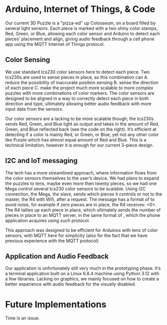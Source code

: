 # Arduino,  Internet of Things, & Code

Our current 3D Puzzle is a "pizza-ed" up Colosseum, on a board filled by several light sensors. Each piece is marked with a two shiny color stamps, Red, Green, or Blue, allowing each color sensor and Arduino to detect each pieces’ placement and align, giving audio feedback through a cell phone app using the MQTT Internet of Things protocol. 

## Color Sensing

We use standard tcs230 color sensors here to detect each piece. Two tcs230s are used to sense pieces in place, as this combination can A. reduce the possibility of inaccurate position sensing B.  sense the direction of each piece C. make the project much more scalable to more complex puzzles with more combinations of color markers. The color sensors are designed to be aligned in a way to correctly detect each piece in both direction and type, ultimately allowing better audio feedback with more input data from the sensors.

Our color sensors are a lacking to be more scalable though; the tcs230s sends Red, Green, and Blue light as output and takes in the amount of Red, Green, and Blue reflected back (see the code on the right). It’s efficient at detecting if a color is mainly Red, or Green, or Blue, yet not any other color like Purple which has almost equal amount of Red and Blue. This is a technical limitation, however it is enough for our current 3-piece design.

## I2C and IoT messaging

The tech has a more streamlined approach, where information flows from the color sensors themselves to the user’s device. We had plans to expand the puzzles to tens, maybe even more then twenty pieces, so we had one Mega control several tcs230 color sensors to be scalable. Using I2C connection, the Mega, the slave, sends which pieces it controls or not to the master, the R4 with Wifi, after a request. The message has a format of <integer> to avoid noise, for example if zero pieces are in place, the R4 receives: <0>. The R4 tallies up each piece in place, which ultimately sends the number of pieces in place to an MQTT server, in the same format of <integer>, which the phone application acquires using such protocol. 

This approach was designed to be efficient for Arduinos with tens of color sensors, with MQTT here for simplicity (also for the fact that we have previous experience with the MQTT protocol) 

## Application and Audio Feedback

Our application is unfortunately still very much in the prototyping phase. It’s a terminal application built on a  Linux 6.8.4 machine using Python 3.12 with a few libraries. Lacking on graphics, we mainly focused on how to create a better experience with audio feedback for the visually disabled. 

# Future Implementations

Time is an issue.